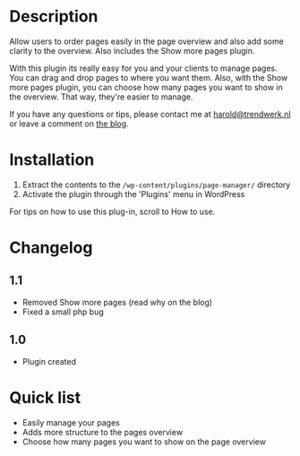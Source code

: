Description
===========

Allow users to order pages easily in the page overview and also add some clarity to the overview. Also includes the Show more pages plugin.

With this plugin its really easy for you and your clients to manage pages. You can drag and drop pages to where you want them. Also, with the Show more pages plugin, you can choose how many pages you want to show in the overview. That way, they're easier to manage.


If you have any questions or tips, please contact me at harold@trendwerk.nl or leave  a comment on [the blog](http://plugins.trendwerk.nl/ "the blog").

Installation
============

1. Extract the contents to the `/wp-content/plugins/page-manager/` directory
2. Activate the plugin through the 'Plugins' menu in WordPress

For tips on how to use this plug-in, scroll to How to use.

Changelog
=========

1.1
---
* Removed Show more pages (read why on the blog)
* Fixed a small php bug

1.0
---
* Plugin created

Quick list
==========

* Easily manage your pages
* Adds more structure to the pages overview
* Choose how many pages you want to show on the page overview